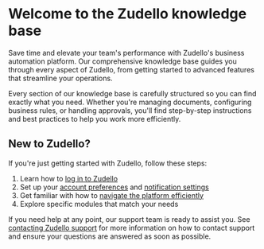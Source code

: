 # Welcome to the Zudello knowledge base

Save time and elevate your team's performance with Zudello's business automation platform. Our comprehensive knowledge base guides you through every aspect of Zudello, from getting started to advanced features that streamline your operations.

Every section of our knowledge base is carefully structured so you can find exactly what you need. Whether you're managing documents, configuring business rules, or handling approvals, you'll find step-by-step instructions and best practices to help you work more efficiently.

## New to Zudello?

If you're just getting started with Zudello, follow these steps:

1. Learn how to [log in to Zudello](getting-started-with-zudello/logging-in-to-zudello.md)
2. Set up your [account preferences](managing-your-account/managing-your-account.md) and [notification settings](managing-your-account/managing-notification-settings.md)
3. Get familiar with how to [navigate the platform efficiently](getting-started-with-zudello/navigating-zudello.md)
4. Explore specific modules that match your needs

If you need help at any point, our support team is ready to assist you. See [contacting Zudello support](getting-started-with-zudello/contacting-zudello-support.md) for more information on how to contact support and ensure your questions are answered as soon as possible. 